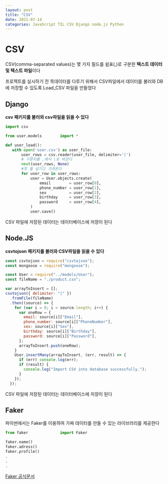 ```yaml
---
layout: post
title: "CSV"
date: 2021-07-14
categories: JavaScript TIL CSV Django node.js Python
---
```


# CSV

CSV(comma-separated values)는 몇 가지 필드를 쉼표(,)로 구분한
**텍스트 데이터 및 텍스트 파일**이다

프로젝트를 실시하기 전 목데이터를 다루기 위해서 CSV파일에서 데이터를 불러와 DB에 저장할 수 있도록 Load_CSV 파일을 만들었다

## Django

**csv 패키지를 불러와 csv파일을 읽을 수 있다**

```python
import csv

from user.models        import *

def user_load():
   with open('user.csv') as user_file:
       user_rows = csv.reader(user_file, delimiter='|')
       # 구분자를 ,에서 |로 바꾼다
       next(user_rows, None)
       #첫 줄 넘기고 가져온다
       for user_row in user_rows:
           user = User.objects.create(
               email        = user_row[0],
               phone_number = user_row[1],
               sex          = user_row[2],
               birthday     = user_row[3],
               password     = user_row[4],
           )
           user.save()
```

CSV 파일에 저장된 데이터는 데이터베이스에 저장이 된다

## Node.JS

**csvtojson 패키지를 불러와 CSV파일을 읽을 수 있다**

```javascript
const csvtojson = require("csvtojson");
const mongoose = require("mongoose");

const User = require("../models/User");
const fileName = "./product.csv";

var arrayToInsert = [];
csvtojson({ delimiter: "|" })
  .fromFile(fileName)
  .then((source) => {
    for (var i = 0; i < source.length; i++) {
      var oneRow = {
        email: source[i]["Email"],
        phone_number: source[i]["PhoneNumber"],
        sex: source[i]["Sex"],
        birthday: source[i]["Birthday"],
        password: source[i]["Password"],
      };
      arrayToInsert.push(oneRow);
    }
    User.insertMany(arrayToInsert, (err, result) => {
      if (err) console.log(err);
      if (result) {
        console.log("Import CSV into database successfully.");
      }
    });
  });
```

CSV 파일에 저장된 데이터는 데이터베이스에 저장이 된다

## Faker

파이썬에서는 Faker를 이용하여 가짜 데이터를 만들 수 있는 라이브러리를 제공한다

```python
from faker              import Faker

faker.name()
faker.adress()
faker.profile()
.
.
.

```

[Faker 공식문서](https://faker.readthedocs.io/en/master/)
